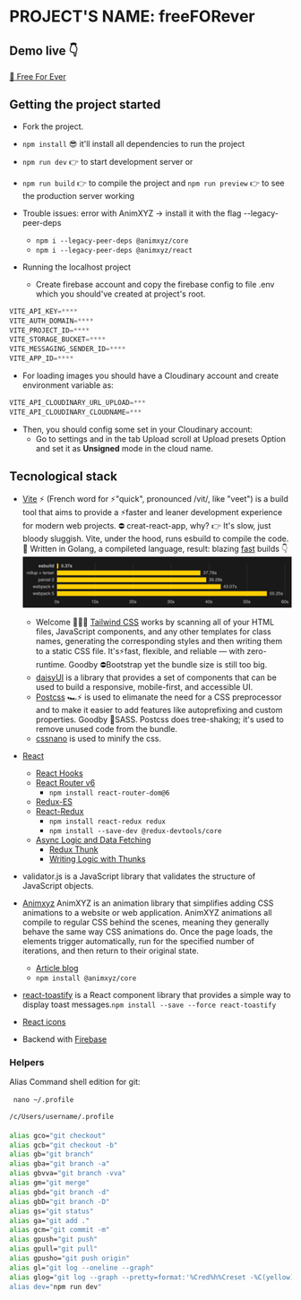 # PROJECT'S NAME: freeFORever

## Demo live 👇
[🤪 Free For Ever](https://freeforever2022.netlify.app)

## Getting the project started

- Fork the project.
- `npm install` 😎 it'll install all dependencies to run the project
- `npm run dev` 👉 to start development server or
- `npm run build` 👉 to compile the project and `npm run preview` 👉 to see the production server working
- Trouble issues: error with AnimXYZ -> install it with the flag --legacy-peer-deps
  - `npm i --legacy-peer-deps @animxyz/core `
  - `npm i --legacy-peer-deps @animxyz/react`

- Running the localhost project 
  - Create firebase account and copy the firebase config to file .env which you should've created at project's root.
  
 ```javascript
VITE_API_KEY=****
VITE_AUTH_DOMAIN=****
VITE_PROJECT_ID=****
VITE_STORAGE_BUCKET=****
VITE_MESSAGING_SENDER_ID=****
VITE_APP_ID=****
```
  - For loading images you should have a Cloudinary account and create environment variable as:
  ```javascript
  VITE_API_CLOUDINARY_URL_UPLOAD=***
  VITE_API_CLOUDINARY_CLOUDNAME=***  
  ```
  - Then, you should config some set in your Cloudinary account:
    - Go to settings and in the tab Upload scroll at Upload presets Option and set it as **Unsigned** mode in the cloud name.

## Tecnological stack

- [Vite](https://vitejs.dev/) ⚡ (French word for ⚡"quick", pronounced /vit/, like "veet") is a build tool that aims to provide a ⚡faster and leaner development experience for modern web projects. ⛔ creat-react-app, why? 👉 It's slow, just bloody sluggish. Vite, under the hood, runs esbuild to compile the code. 💪 Written in Golang, a compileted language, result: blazing [fast](https://ageek.dev/esbuild) builds 👇 ![](./public/readme/benchmark.png)
  - Welcome 🎉💗💓 [Tailwind CSS](https://tailwindcss.com/) works by scanning all of your HTML files, JavaScript components, and any other templates for class names, generating the corresponding styles and then writing them to a static CSS file. It's⚡fast, flexible, and reliable — with zero-runtime. Goodby ⛔Bootstrap yet the bundle size is still too big.
  - [daisyUI](https://daisyui.com/) is a library that provides a set of components that can be used to build a responsive, mobile-first, and accessible UI.
  - [Postcss](https://postcss.org/) 🏎⚡ is used to elimanate the need for a CSS preprocessor and to make it easier to add features like autoprefixing and custom properties. Goodby 🚫SASS. Postcss does tree-shaking; it's used to remove unused code from the bundle.
  - [cssnano](https://cssnano.co/) is used to minify the css.
- [React](https://reactjs.org/)

  - [React Hooks](https://reactjs.org/docs/hooks-intro.html)
  - [React Router v6](https://reactrouter.com/docs/en/v6/getting-started/overview)
    - `npm install react-router-dom@6`
  - [Redux-ES](https://es.redux.js.org/)
  - [React-Redux](https://react-redux.js.org/)
    - `npm install react-redux redux`
    - `npm install --save-dev @redux-devtools/core`
  - [Async Logic and Data Fetching](https://redux.js.org/docs/advanced/AsyncActions.html)
    - [Redux Thunk](https://www.npmjs.com/package/redux-thunk)
    - [Writing Logic with Thunks](https://redux.js.org/usage/writing-logic-thunks)

- validator.js is a JavaScript library that validates the structure of JavaScript objects.

- [Animxyz](https://animxyz.com/) AnimXYZ is an animation library that simplifies adding CSS animations to a website or web application. AnimXYZ animations all compile to regular CSS behind the scenes, meaning they generally behave the same way CSS animations do. Once the page loads, the elements trigger automatically, run for the specified number of iterations, and then return to their original state.
  - [Article blog](https://blog.logrocket.com/animate-react-app-animxyz/)
  - `npm install @animxyz/core`
- [react-toastify](https://www.npmjs.com/package/react-toastify) is a React component library that provides a simple way to display toast messages.`npm install --save --force react-toastify`

- [React icons](https://react-icons.github.io/react-icons)


- Backend with [Firebase](https://console.firebase.google.com/)

### Helpers 
Alias Command shell edition for git:

`  nano ~/.profile `

```bash
/c/Users/username/.profile

alias gco="git checkout"
alias gcb="git checkout -b"
alias gb="git branch"
alias gba="git branch -a"
alias gbvva="git branch -vva"
alias gm="git merge"
alias gbd="git branch -d"
alias gbD="git branch -D"
alias gs="git status"
alias ga="git add ."
alias gcm="git commit -m"
alias gpush="git push"
alias gpull="git pull"
alias gpusho="git push origin"
alias gl="git log --oneline --graph"
alias glog="git log --graph --pretty=format:'%Cred%h%Creset -%C(yellow)%d%Crese>
alias dev="npm run dev"

```
